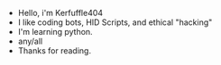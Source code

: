 - Hello, i'm Kerfuffle404
- I like coding bots, HID Scripts, and ethical "hacking"  
- I'm learning python.
- any/all
- Thanks for reading.
